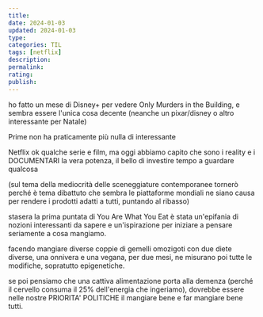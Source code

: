 ```yaml
---
title: 
date: 2024-01-03
updated: 2024-01-03
type: 
categories: TIL
tags: [netflix]
description: 
permalink: 
rating: 
publish: 
---
```

ho fatto un mese di Disney+ per vedere Only Murders in the Building, e sembra essere l'unica cosa decente (neanche un pixar/disney o altro interessante per Natale)

Prime non ha praticamente più nulla di interessante

Netflix ok qualche serie e film, ma oggi abbiamo capito che sono i reality e i DOCUMENTARI la vera potenza, il bello di investire tempo a guardare qualcosa

(sul tema della mediocrità delle sceneggiature contemporanee tornerò perché è tema dibattuto che sembra le piattaforme mondiali ne siano causa per rendere i prodotti adatti a tutti, puntando al ribasso)

stasera la prima puntata di You Are What You Eat è stata un'epifania di nozioni interessanti da sapere e un'ispirazione per iniziare a pensare seriamente a cosa mangiamo.

facendo mangiare diverse coppie di gemelli omozigoti con due diete diverse, una onnivera e una vegana, per due mesi, ne misurano poi tutte le modifiche, sopratutto epigenetiche.

se poi pensiamo che una cattiva alimentazione porta alla demenza (perché il cervello consuma il 25% dell'energia che ingeriamo), dovrebbe essere nelle nostre PRIORITA' POLITICHE il mangiare bene e far mangiare bene tutti.